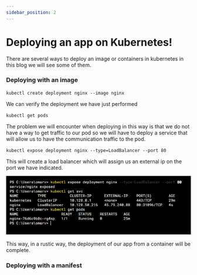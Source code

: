 ```yaml
---
sidebar_position: 2
---
```


# Deploying an app on Kubernetes!

There are several ways to deploy an image or containers in kubernetes in this blog we will see some of them.

### Deploying with an image

```
kubectl create deployment nginx --image nginx
```
We can verify the deployment we have just performed
```
kubectl get pods
```
The problem we will encounter when deploying in this way is that we do not have a way to get traffic to our pod so we will have to deploy a service that will allow us to have the communication traffic to the pod.
```
kubectl expose deployment nginx --type=LoadBalancer --port 80
```
This will create a load balancer which will assign us an external ip on the port we have indicated.

![kube-svc-deployment](img/kube-svc-deployment.png)

This way, in a rustic way, the deployment of our app from a container will be complete.

### Deploying with a manifest


